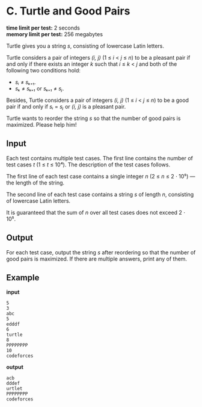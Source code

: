 # C. Turtle and Good Pairs

**time limit per test:** 2 seconds  
**memory limit per test:** 256 megabytes

Turtle gives you a string *s*, consisting of lowercase Latin letters.

Turtle considers a pair of integers *(i, j)* (1 ≤ *i* < *j* ≤ *n*) to be a pleasant pair if and only if there exists an integer *k* such that *i* ≤ *k* < *j* and both of the following two conditions hold:

- *sᵢ* ≠ *sₖ*₊₁.
- *sₖ* ≠ *sₖ₊₁* or *sₖ₊₁* ≠ *sⱼ*.

Besides, Turtle considers a pair of integers *(i, j)* (1 ≤ *i* < *j* ≤ *n*) to be a good pair if and only if *sᵢ* = *sⱼ* or *(i, j)* is a pleasant pair.

Turtle wants to reorder the string *s* so that the number of good pairs is maximized. Please help him!

## Input

Each test contains multiple test cases. The first line contains the number of test cases *t* (1 ≤ *t* ≤ 10⁴). The description of the test cases follows.

The first line of each test case contains a single integer *n* (2 ≤ *n* ≤ 2 ⋅ 10⁵) — the length of the string.

The second line of each test case contains a string *s* of length *n*, consisting of lowercase Latin letters.

It is guaranteed that the sum of *n* over all test cases does not exceed 2 ⋅ 10⁵.

## Output

For each test case, output the string *s* after reordering so that the number of good pairs is maximized. If there are multiple answers, print any of them.

## Example

**input**  
```
5  
3  
abc  
5  
edddf  
6  
turtle  
8  
PPPPPPPP  
10  
codeforces
```

**output**  
```
acb  
dddef  
urtlet  
PPPPPPPP  
codeforces
```